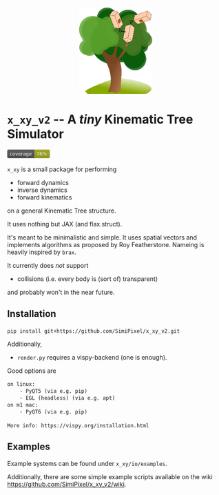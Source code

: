 <p align="center">
<img src="figures/icon.svg" height="200" />
</p>

# `x_xy_v2` -- A *tiny* Kinematic Tree Simulator
<img src="figures/coverage_badge.svg" height="20" />

`x_xy` is a small package for performing
- forward dynamics
- inverse dynamics
- forward kinematics

on a general Kinematic Tree structure. 

It uses nothing but JAX (and flax.struct).

It's meant to be minimalistic and simple. It uses spatial vectors and implements algorithms as proposed by Roy Featherstone. Nameing is heavily inspired by `brax`.

It currently does *not* support
- collisions (i.e. every body is (sort of) transparent)

and probably won't in the near future.

## Installation

`pip install git+https://github.com/SimiPixel/x_xy_v2.git`

Additionally,
- `render.py` requires a vispy-backend (one is enough). 

Good options are
    
    on linux:
        - PyQT5 (via e.g. pip)
        - EGL (headless) (via e.g. apt)
    on m1 mac:
        - PyQT6 (via e.g. pip)

    More info: https://vispy.org/installation.html

## Examples
Example systems can be found under `x_xy/io/examples`. 

Additionally, there are some simple example scripts available on the wiki https://github.com/SimiPixel/x_xy_v2/wiki.